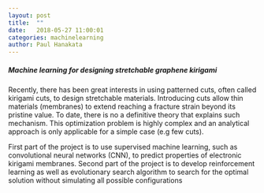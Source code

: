 ```yaml
---
layout: post
title:  ""
date:   2018-05-27 11:00:01
categories: machinelearning
author: Paul Hanakata
---
```

##### Machine learning for designing stretchable graphene kirigami
Recently, there has been great interests in using patterned cuts, often called kirigami cuts, to design stretchable materials. 
Introducing cuts allow thin materials (membranes) to extend reaching a fracture strain beyond its pristine value. 
To date, there is no a definitive theory that explains such mechanism. 
This optimization problem is highly complex and an analytical approach is only applicable for a simple case (e.g few cuts).

First part of the project is to use supervised machine learning, such as convolutional neural networks (CNN), to predict properties of electronic kirigami membranes. 
Second part of the project is to develop reinforcement learning as well as evolutionary search algorithm to search for the optimal solution without simulating all possible configurations
